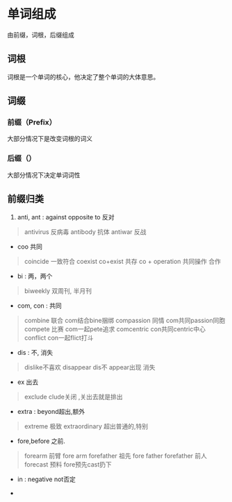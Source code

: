 # 单词组成
由前缀，词根，后缀组成

## 词根
词根是一个单词的核心，他决定了整个单词的大体意思。

## 词缀

### 前缀（Prefix）
大部分情况下是改变词根的词义

### 后缀（）
大部分情况下决定单词词性

## 前缀归类
1. anti, ant : against opposite to 反对
> antivirus 反病毒
> antibody 抗体
> antiwar 反战

- coo 共同
> coincide 一致符合
> coexist co+exist 共存
> co + operation 共同操作 合作

- bi : 两，两个
> biweekly 双周刊, 半月刊

- com, con : 共同
> combine 联合 com结合bine捆绑
> compassion 同情 com共同passion同胞
> compete 比赛 com一起pete追求
> comcentric con共同centric中心
> conflict con一起flict打斗

- dis : 不, 消失
> dislike不喜欢
> disappear dis不 appear出现 消失

- ex 出去
> exclude clude关闭 ,关出去就是排出

- extra : beyond超出,额外
> extreme 极致
> extraordinary 超出普通的,特别

- fore,before 之前.
> forearm 前臂 fore arm
> forefather 祖先 fore father
> forefather 前人
> forecast 预料 fore预先cast扔下

- in : negative not否定

- 



